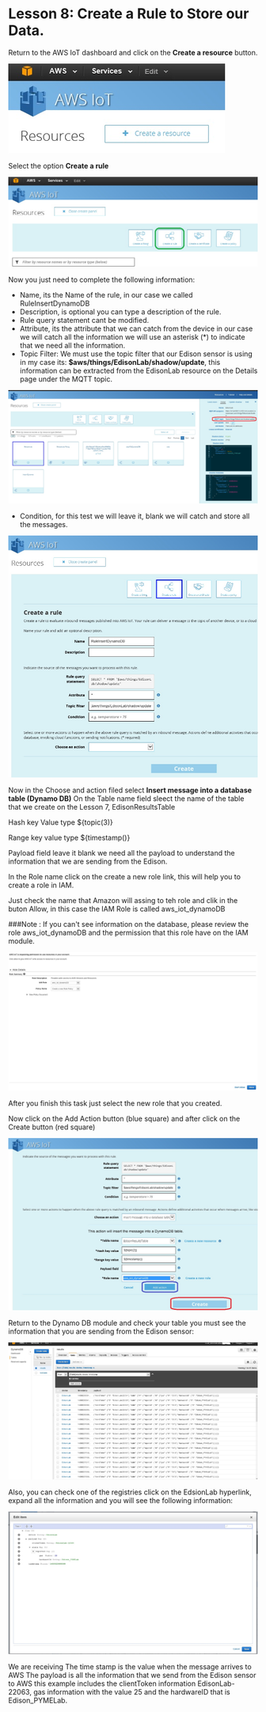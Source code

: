 # Lesson 8: Create a Rule to Store our Data.

Return to the AWS IoT dashboard and click on the **Create a resource** button.

![](40.jpg)

Select the option **Create a rule**

![](39.jpg)

Now you just need to complete the following information:

* Name, its the Name of the rule, in our case we called RuleInsertDynamoDB
* Description, is optional you can type a description of the rule.
* Rule query statement cant be modified.
* Attribute, its the attribute that we can catch from the device in our case we will catch all the information we will use an asterisk (*) to indicate that we need all the information. 
* Topic Filter: We must use the topic filter that our Edison sensor is using in my case its: **$aws/things/EdisonLab/shadow/update**, this information can be extracted from the EdisonLab resource on the Details page under the MQTT topic. 

![](42.jpg)

* Condition, for this test we will leave it, blank we will catch and store all the messages.

![](41.jpg)

Now in the Choose and action filed select **Insert message into a database table (Dynamo DB)**
On the Table name field sleect the name of the table that we create on the Lesson 7, EdisonResultsTable

Hash key Value type ${topic(3)}

Range key value type ${timestamp()}


Payload field leave it blank we need all the payload to understand the information that we are sending from the Edison.

In the Role name click on the create a new role link, this will help you to create a role in IAM.

Just check the name that Amazon will assing to teh role and clik in the buton Allow, in this case the IAM Role is called aws_iot_dynamoDB 

###Note : If you can't see information on the database, please review the role aws_iot_dynamoDB and the permission that this role have on the IAM module.

![](43.jpg)

After you finish this task just select the new role that you created.

Now click on the Add Action button (blue square) and after click on the Create button (red square)

![](44.jpg)

Return to the Dynamo DB module and check your table you must see the information that you are sending from the Edison sensor:

![](45.jpg)

Also, you can check one of the registries click on the EdsionLab hyperlink, expand all the information and you will see the following information:

![](46.jpg)


We are receiving The time stamp is the value when the message arrives to AWS
The payload is all the information that we send from the Edison sensor to AWS this example includes the clientToken information EdisonLab-22063, gas information with the value 25 and the hardwareID that is Edison_PYMELab.

